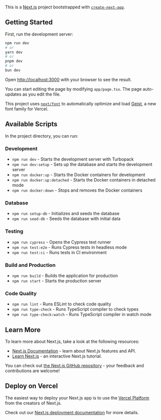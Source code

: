 This is a [Next.js](https://nextjs.org) project bootstrapped with [`create-next-app`](https://nextjs.org/docs/app/api-reference/cli/create-next-app).

## Getting Started

First, run the development server:

```bash
npm run dev
# or
yarn dev
# or
pnpm dev
# or
bun dev
```

Open [http://localhost:3000](http://localhost:3000) with your browser to see the result.

You can start editing the page by modifying `app/page.tsx`. The page auto-updates as you edit the file.

This project uses [`next/font`](https://nextjs.org/docs/app/building-your-application/optimizing/fonts) to automatically optimize and load [Geist](https://vercel.com/font), a new font family for Vercel.

## Available Scripts

In the project directory, you can run:

### Development
- `npm run dev` - Starts the development server with Turbopack
- `npm run dev:setup` - Sets up the database and starts the development server
- `npm run docker:up` - Starts the Docker containers for development
- `npm run docker:up:detached` - Starts the Docker containers in detached mode
- `npm run docker:down` - Stops and removes the Docker containers

### Database
- `npm run setup-db` - Initializes and seeds the database
- `npm run seed-db` - Seeds the database with initial data

### Testing
- `npm run cypress` - Opens the Cypress test runner
- `npm run test:e2e` - Runs Cypress tests in headless mode
- `npm run test:ci` - Runs tests in CI environment

### Build and Production
- `npm run build` - Builds the application for production
- `npm run start` - Starts the production server

### Code Quality
- `npm run lint` - Runs ESLint to check code quality
- `npm run type-check` - Runs TypeScript compiler to check types
- `npm run type-check:watch` - Runs TypeScript compiler in watch mode

## Learn More

To learn more about Next.js, take a look at the following resources:

- [Next.js Documentation](https://nextjs.org/docs) - learn about Next.js features and API.
- [Learn Next.js](https://nextjs.org/learn) - an interactive Next.js tutorial.

You can check out [the Next.js GitHub repository](https://github.com/vercel/next.js) - your feedback and contributions are welcome!

## Deploy on Vercel

The easiest way to deploy your Next.js app is to use the [Vercel Platform](https://vercel.com/new?utm_medium=default-template&filter=next.js&utm_source=create-next-app&utm_campaign=create-next-app-readme) from the creators of Next.js.

Check out our [Next.js deployment documentation](https://nextjs.org/docs/app/building-your-application/deploying) for more details.
